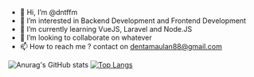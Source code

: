 - 👋 Hi, I’m @dntffm
- 👀 I’m interested in Backend Development and Frontend Development
- 🌱 I’m currently learning VueJS, Laravel and Node.JS
- 💞️ I’m looking to collaborate on whatever
- 📫 How to reach me ? contact on dentamaulan88@gmail.com

![Anurag's GitHub stats](https://github-readme-stats.vercel.app/api?username=dntffm&count_private=true)
[![Top Langs](https://github-readme-stats.vercel.app/api/top-langs/?username=dntffm&exclude_repo=github-readme-stats,anuraghazra.github.io)](https://github.com/anuraghazra/github-readme-stats)
<!---
dntffm/dntffm is a ✨ special ✨ repository because its `README.md` (this file) appears on your GitHub profile.
You can click the Preview link to take a look at your changes.
--->
